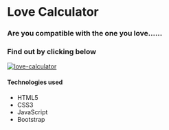# Love Calculator

### Are you compatible with the one you love......
### Find out by clicking below

[![love-calculator](https://timscully-github.github.io/love-calculator/images/preview.png)](https://timscully-github.github.io/love-calculator/)

#### Technologies used
* HTML5
* CSS3
* JavaScript
* Bootstrap
